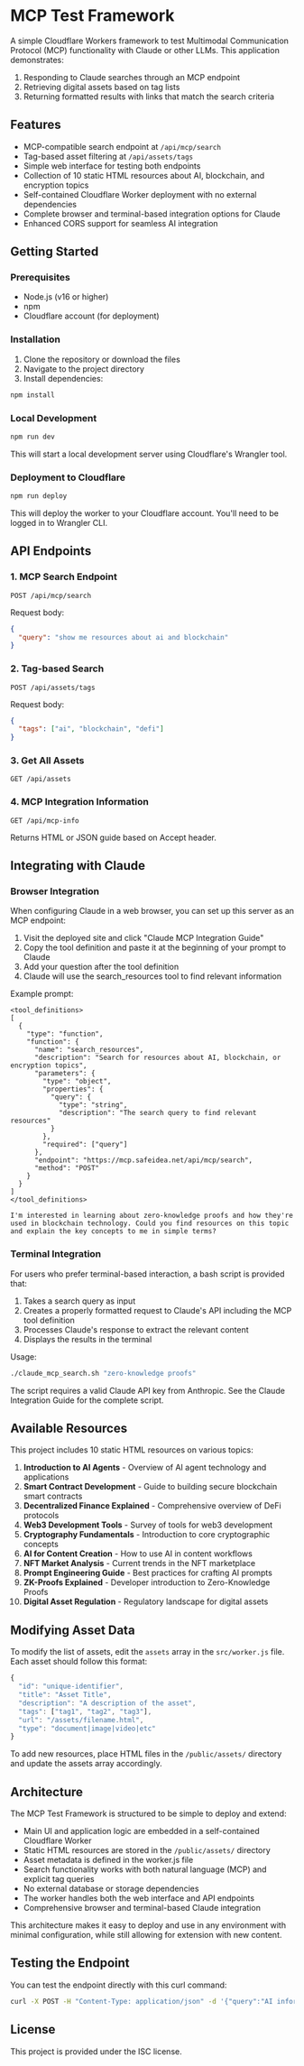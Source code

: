 # MCP Test Framework

A simple Cloudflare Workers framework to test Multimodal Communication Protocol (MCP) functionality with Claude or other LLMs. This application demonstrates:

1. Responding to Claude searches through an MCP endpoint
2. Retrieving digital assets based on tag lists
3. Returning formatted results with links that match the search criteria

## Features

- MCP-compatible search endpoint at `/api/mcp/search`
- Tag-based asset filtering at `/api/assets/tags`
- Simple web interface for testing both endpoints
- Collection of 10 static HTML resources about AI, blockchain, and encryption topics
- Self-contained Cloudflare Worker deployment with no external dependencies
- Complete browser and terminal-based integration options for Claude
- Enhanced CORS support for seamless AI integration

## Getting Started

### Prerequisites

- Node.js (v16 or higher)
- npm
- Cloudflare account (for deployment)

### Installation

1. Clone the repository or download the files
2. Navigate to the project directory
3. Install dependencies:

```bash
npm install
```

### Local Development

```bash
npm run dev
```

This will start a local development server using Cloudflare's Wrangler tool.

### Deployment to Cloudflare

```bash
npm run deploy
```

This will deploy the worker to your Cloudflare account. You'll need to be logged in to Wrangler CLI.

## API Endpoints

### 1. MCP Search Endpoint

```
POST /api/mcp/search
```

Request body:
```json
{
  "query": "show me resources about ai and blockchain"
}
```

### 2. Tag-based Search

```
POST /api/assets/tags
```

Request body:
```json
{
  "tags": ["ai", "blockchain", "defi"]
}
```

### 3. Get All Assets

```
GET /api/assets
```

### 4. MCP Integration Information

```
GET /api/mcp-info
```

Returns HTML or JSON guide based on Accept header.

## Integrating with Claude

### Browser Integration

When configuring Claude in a web browser, you can set up this server as an MCP endpoint:

1. Visit the deployed site and click "Claude MCP Integration Guide"
2. Copy the tool definition and paste it at the beginning of your prompt to Claude
3. Add your question after the tool definition
4. Claude will use the search_resources tool to find relevant information

Example prompt:
```
<tool_definitions>
[
  {
    "type": "function",
    "function": {
      "name": "search_resources",
      "description": "Search for resources about AI, blockchain, or encryption topics",
      "parameters": {
        "type": "object",
        "properties": {
          "query": {
            "type": "string",
            "description": "The search query to find relevant resources"
          }
        },
        "required": ["query"]
      },
      "endpoint": "https://mcp.safeidea.net/api/mcp/search",
      "method": "POST"
    }
  }
]
</tool_definitions>

I'm interested in learning about zero-knowledge proofs and how they're used in blockchain technology. Could you find resources on this topic and explain the key concepts to me in simple terms?
```

### Terminal Integration

For users who prefer terminal-based interaction, a bash script is provided that:

1. Takes a search query as input
2. Creates a properly formatted request to Claude's API including the MCP tool definition
3. Processes Claude's response to extract the relevant content
4. Displays the results in the terminal

Usage:
```bash
./claude_mcp_search.sh "zero-knowledge proofs"
```

The script requires a valid Claude API key from Anthropic. See the Claude Integration Guide for the complete script.

## Available Resources

This project includes 10 static HTML resources on various topics:

1. **Introduction to AI Agents** - Overview of AI agent technology and applications
2. **Smart Contract Development** - Guide to building secure blockchain smart contracts
3. **Decentralized Finance Explained** - Comprehensive overview of DeFi protocols
4. **Web3 Development Tools** - Survey of tools for web3 development
5. **Cryptography Fundamentals** - Introduction to core cryptographic concepts
6. **AI for Content Creation** - How to use AI in content workflows
7. **NFT Market Analysis** - Current trends in the NFT marketplace
8. **Prompt Engineering Guide** - Best practices for crafting AI prompts
9. **ZK-Proofs Explained** - Developer introduction to Zero-Knowledge Proofs
10. **Digital Asset Regulation** - Regulatory landscape for digital assets

## Modifying Asset Data

To modify the list of assets, edit the `assets` array in the `src/worker.js` file. Each asset should follow this format:

```javascript
{
  "id": "unique-identifier",
  "title": "Asset Title",
  "description": "A description of the asset",
  "tags": ["tag1", "tag2", "tag3"],
  "url": "/assets/filename.html",
  "type": "document|image|video|etc"
}
```

To add new resources, place HTML files in the `/public/assets/` directory and update the assets array accordingly.

## Architecture

The MCP Test Framework is structured to be simple to deploy and extend:

- Main UI and application logic are embedded in a self-contained Cloudflare Worker
- Static HTML resources are stored in the `/public/assets/` directory
- Asset metadata is defined in the worker.js file
- Search functionality works with both natural language (MCP) and explicit tag queries
- No external database or storage dependencies
- The worker handles both the web interface and API endpoints
- Comprehensive browser and terminal-based Claude integration

This architecture makes it easy to deploy and use in any environment with minimal configuration, while still allowing for extension with new content.

## Testing the Endpoint

You can test the endpoint directly with this curl command:

```bash
curl -X POST -H "Content-Type: application/json" -d '{"query":"AI information"}' https://mcp.safeidea.net/api/mcp/search
```

## License

This project is provided under the ISC license.